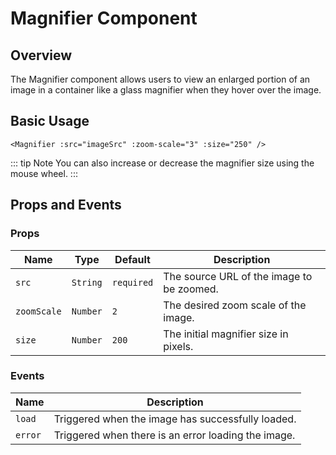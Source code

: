 <script setup lang="ts">
import "~/assets/css/main.css";
import Magnifier from "~/components/Magnifier.vue";
import imageSrc from "~/assets/images/red.jpg";
</script>

# Magnifier Component

## Overview

The Magnifier component allows users to view an enlarged portion of an image in a container like a glass magnifier when they hover over the image.

## Basic Usage

<Magnifier :src="imageSrc" :zoom-scale="3" :size="250" />

```vue
<Magnifier :src="imageSrc" :zoom-scale="3" :size="250" />
```

::: tip Note
You can also increase or decrease the magnifier size using the mouse wheel.
:::

## Props and Events

### Props

| Name        | Type     | Default    | Description                               |
| ----------- | -------- | ---------- | ----------------------------------------- |
| `src`       | `String` | `required` | The source URL of the image to be zoomed. |
| `zoomScale` | `Number` | `2`        | The desired zoom scale of the image.      |
| `size`      | `Number` | `200`      | The initial magnifier size in pixels.     |

### Events

| Name    | Description                                         |
| ------- | --------------------------------------------------- |
| `load`  | Triggered when the image has successfully loaded.   |
| `error` | Triggered when there is an error loading the image. |
